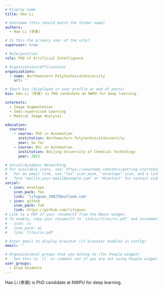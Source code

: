 ```yaml
---
# Display name
title: Hao Li

# Username (this should match the folder name)
authors:
  - Hao Li (李昊)

# Is this the primary user of the site?
superuser: true

# Role/position
role: PhD of Artificial Intelligence

# Organizations/Affiliations
organizations:
  - name: Northwestern PolytechnicalUniversity
    url: ''

# Short bio (displayed in user profile at end of posts)
bio: Hao Li (李昊) is PhD candidate at NWPU for deep learning.

interests:
  - Image Segmentation
  - Semi-supervised Learning
  - Medical Image Analysis

education:
  courses:
    - course: PhD in Automation
      institution: Northwestern PolytechnicalUniversity
      year: So far
    - course: BSc in Automation
      institution: Beijing University of Chemical Technology
      year: 2022

# Social/Academic Networking
# For available icons, see: https://wowchemy.com/docs/getting-started/page-builder/#icons
#   For an email link, use "fas" icon pack, "envelope" icon, and a link in the
#   form "mailto:your-email@example.com" or "#contact" for contact widget.
social:
  - icon: envelope
    icon_pack: fas
    link: 'lifuguan_10027@outlook.com'
  - icon: github
    icon_pack: fab
    link: https://github.com/lifuguan
# Link to a PDF of your resume/CV from the About widget.
# To enable, copy your resume/CV to `static/files/cv.pdf` and uncomment the lines below.
# - icon: cv
#   icon_pack: ai
#   link: files/cv.pdf

# Enter email to display Gravatar (if Gravatar enabled in Config)
email: ''

# Organizational groups that you belong to (for People widget)
#   Set this to `[]` or comment out if you are not using People widget.
user_groups:
  - Grad Students
---
```


Hao Li (李昊) is PhD candidate at NWPU for deep learning.